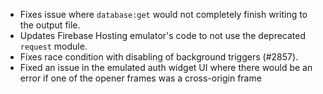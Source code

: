 - Fixes issue where `database:get` would not completely finish writing to the output file.
- Updates Firebase Hosting emulator's code to not use the deprecated `request` module.
- Fixes race condition with disabling of background triggers (#2857).
- Fixed an issue in the emulated auth widget UI where there would be an error if one of the opener frames was a cross-origin frame